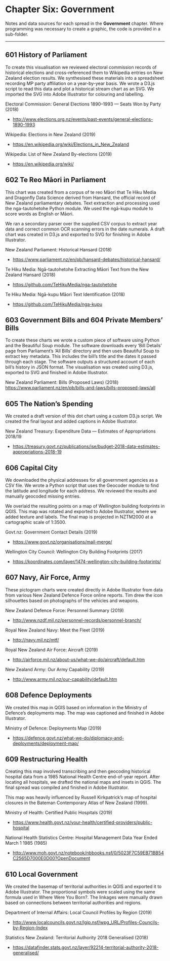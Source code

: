 # Chapter Six: Government

Notes and data sources for each spread in the **Government** chapter. Where programming was necessary to create a graphic, the code is provided in a sub-folder.

---

## 601 History of Parliament

To create this visualisation we reviewed electoral commission records of historical elections and cross-referenced them to Wikipedia entries on New Zealand election results. We synthesised these materials into a spreadsheet recording MP party affiliation on a year-by-year basis. We wrote a D3.js script to read this data and plot a historical stream chart as an SVG. We imported the SVG into Adobe Illustrator for colouring and labelling.

Electoral Commission: General Elections 1890–1993 — Seats Won by Party (2018)

- http://www.elections.org.nz/events/past-events/general-elections-1890-1993

Wikipedia: Elections in New Zealand (2019)

- https://en.wikipedia.org/wiki/Elections_in_New_Zealand

Wikipedia: List of New Zealand By-elections (2019)

- https://en.wikipedia.org/wiki/

## 602 Te Reo Māori in Parliament

This chart was created from a corpus of te reo Māori that Te Hiku Media and Dragonfly Data Science derived from Hansard, the official record of New Zealand parliamentary debates. Text extraction and processing used the nga-tautohetohe Python module. We used the ngā-kupu module to score words as English or Māori.

We ran a secondary parser over the supplied CSV corpus to extract year data and correct common OCR scanning errors in the date numerals. A draft chart was created in D3.js and exported to SVG for finishing in Adobe Illustrator.

New Zealand Parliament: Historical Hansard (2018)

- https://www.parliament.nz/en/pb/hansard-debates/historical-hansard/

Te Hiku Media: Ngā-tautohetohe Extracting Māori Text from the New Zealand Hansard (2018)

- https://github.com/TeHikuMedia/nga-tautohetohe

Te Hiku Media: Ngā-kupu Māori Text Identification (2018)

- https://github.com/TeHikuMedia/nga-kupu

## 603 Government Bills and 604 Private Members’ Bills

To create these charts we wrote a custom piece of software using Python and the Beautiful Soup module. The software downloads every ‘Bill Details’ page from Parliament’s ‘All Bills’ directory and then uses Beautiful Soup to extract key metadata. This includes the bill’s title and the dates it passed through each stage. The software outputs a structured account of each bill’s history in JSON format. The visualisation was created using D3.js, exported to SVG and finished in Adobe Illustrator.

New Zealand Parliament: Bills (Proposed Laws) (2018)
https://www.parliament.nz/en/pb/bills-and-laws/bills-proposed-laws/all

## 605 The Nation’s Spending

We created a draft version of this dot chart using a custom D3.js script. We created the final layout and added captions in Adobe Illustrator.

New Zealand Treasury: Expenditure Data — Estimates of Appropriations 2018/19

- https://treasury.govt.nz/publications/ise/budget-2018-data-estimates-appropriations-2018-19

## 606 Capital City

We downloaded the physical addresses for all government agencies as a CSV file. We wrote a Python script that uses the Geocoder module to find the latitude and longitude for each address. We reviewed the results and manually geocoded missing entries.

We overlaid the resulting points on a map of Wellington building footprints in QGIS. This map was rotated and exported to Adobe Illustrator, where we added texture and labels. The final map is projected in NZTM2000 at a cartographic scale of 1:3500.

Govt.nz: Government Contact Details (2019)

- https://www.govt.nz/organisations/mail-merge/ 

Wellington City Council: Wellington City Building Footprints (2017)

- https://koordinates.com/layer/1474-wellington-city-building-footprints/

## 607 Navy, Air Force, Army

These pictogram charts were created directly in Adobe Illustrator from data from various New Zealand Defence Force online reports. Tim drew the icon silhouettes based on photographs of the vehicles and weapons.

New Zealand Defence Force: Personnel Summary (2019)

- http://www.nzdf.mil.nz/personnel-records/personnel-branch/

Royal New Zealand Navy: Meet the Fleet (2019)

- http://navy.mil.nz/mtf/

Royal New Zealand Air Force: Aircraft (2019)

- http://airforce.mil.nz/about-us/what-we-do/aircraft/default.htm

New Zealand Army: Our Army Capability (2019)

- http://www.army.mil.nz/our-capability/default.htm

## 608 Defence Deployments

We created this map in QGIS based on information in the Ministry of Defence’s deployments map. The map was captioned and finished in Adobe Illustrator.

Ministry of Defence: Deployments Map (2019)

- https://defence.govt.nz/what-we-do/diplomacy-and-deployments/deployment-map/

## 609 Restructuring Health

Creating this map involved transcribing and then geocoding historical hospital data from a 1985 National Health Centre end-of-year report. After locating all hospitals, we drafted the national maps and insets in QGIS. The final spread was compiled and finished in Adobe Illustrator.

This map was heavily influenced by Russell Kirkpatrick’s map of hospital closures in the Bateman Contemporary Atlas of New Zealand (1999).

Ministry of Health: Certified Public Hospitals (2019)

- https://www.health.govt.nz/your-health/certified-providers/public-hospital

National Health Statistics Centre: Hospital Management Data Year Ended March 1 1985 (1985)

- http://www.moh.govt.nz/notebook/nbbooks.nsf/0/5023F7C59EB71BB54C2565D7000E0D00?OpenDocument

## 610 Local Government

We created the basemap of territorial authorities in QGIS and exported it to Adobe Illustrator. The proportional symbols were scaled using the same formula used in Where Were You Born?. The linkages were manually drawn based on connections between territorial authorities and regions.

Department of Internal Affairs: Local Council Profiles by Region (2019)

- http://www.localcouncils.govt.nz/lgip.nsf/wpg_URL/Profiles-Councils-by-Region-Index 

Statistics New Zealand: Territorial Authority 2018 Generalised (2018)

- https://datafinder.stats.govt.nz/layer/92214-territorial-authority-2018-generalised/
